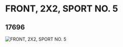 # FRONT, 2X2, SPORT NO. 5
## 17696
![FRONT, 2X2, SPORT NO. 5](https://lc-www-live-s.legocdn.com/media/bricks/5/2/6075146.jpg)